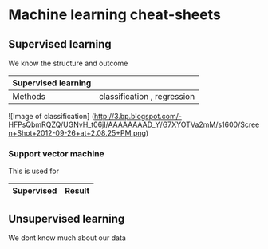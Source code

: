 # Machine learning cheat-sheets

## Supervised learning 
We know the structure and outcome

| Supervised learning |                          |
|---------------------|--------------------------|
| Methods             |classification , regression|


![Image of classification]
(http://3.bp.blogspot.com/-HFPsQbmRQZQ/UGNvH_t06jI/AAAAAAAAD_Y/G7XYOTVa2mM/s1600/Screen+Shot+2012-09-26+at+2.08.25+PM.png)

### Support vector machine
This is used for 

| Supervised | Result |
|--------|--------|

## Unsupervised learning
We dont know much about our data


